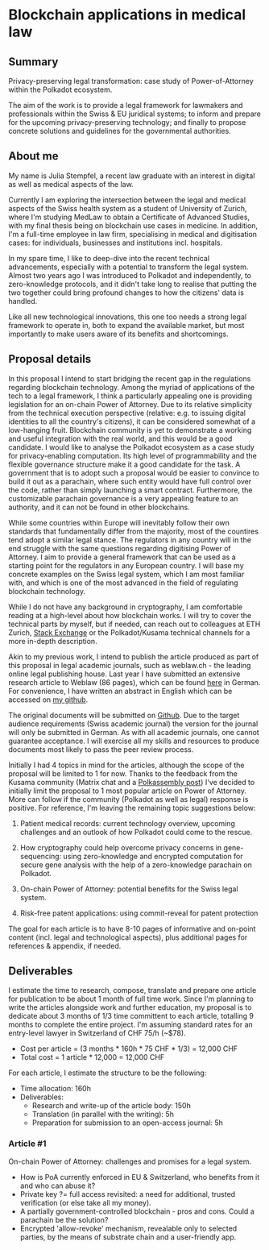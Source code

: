 # Blockchain applications in medical law

## Summary

Privacy-preserving legal transformation: case study of Power-of-Attorney within the Polkadot ecosystem.

The aim of the work is to provide a legal framework for lawmakers and professionals within the Swiss & EU juridical systems; to inform and prepare for the upcoming privacy-preserving technology; and finally to propose concrete solutions and guidelines for the governmental authorities.

## About me

My name is Julia Stempfel, a recent law graduate with an interest in digital as well as medical aspects of the law.

Currently I am exploring the intersection between the legal and medical aspects of the Swiss health system as a student of University of Zurich, where I'm studying MedLaw to obtain a Certificate of Advanced Studies, with my final thesis being on blockchain use cases in medicine. In addition, I'm a full-time employee in law firm, specialising in medical and digitisation cases: for individuals, businesses and institutions incl. hospitals.

In my spare time, I like to deep-dive into the recent technical advancements, especially with a potential to transform the legal system. Almost two years ago I was introduced to Polkadot and independently, to zero-knowledge protocols, and it didn't take long to realise that putting the two together could bring profound changes to how the citizens' data is handled.

Like all new technological innovations, this one too needs a strong legal framework to operate in, both to expand the available market, but most importantly to make users aware of its benefits and shortcomings.


## Proposal details

In this proposal I intend to start bridging the recent gap in the regulations regarding blockchain technology. Among the myriad of applications of the tech to a legal framework, I think a particularly appealing one is providing legislation for an on-chain Power of Attorney. Due to its relative simplicity from the technical execution perspective (relative: e.g. to issuing digital identities to all the country's citizens), it can be considered somewhat of a low-hanging fruit. Blockchain community is yet to demonstrate a working and useful integration with the real world, and this would be a good candidate. I would like to analyse the Polkadot ecosystem as a case study for privacy-enabling computation. Its high level of programmability and the flexible governance structure make it a good candidate for the task. A government that is to adopt such a proposal would be easier to convince to build it out as a parachain, where such entity would have full control over the code, rather than simply launching a smart contract. Furthermore, the customizable parachain governance is a very appealing feature to an authority, and it can not be found in other blockchains.

While some countries within Europe will inevitably follow their own standards that fundamentally differ from the majority, most of the countires tend adopt a similar legal stance. The regulators in any country will in the end struggle with the same questions regarding digitising Power of Attorney. I aim to provide a general framework that can be used as a starting point for the regulators in any European country. I will base my concrete examples on the Swiss legal system, which I am most familiar with, and which is one of the most advanced in the field of regulating blockchain technology.

While I do not have any background in cryptography, I am comfortable reading at a high-level about how blockchain works. I will try to cover the technical parts by myself, but if needed, can reach out to colleagues at ETH Zurich, [Stack Exchange](https://substrate.stackexchange.com/) or the Polkadot/Kusama technical channels for a more in-depth description.

Akin to my previous work, I intend to publish the article produced as part of this proposal in legal academic journals, such as weblaw.ch - the leading online legal publishing house. Last year I have submitted an extensive research article to Weblaw (86 pages), which can be found [here](https://www.weblaw.ch/competence/weblaw_inside/weblaw_aktuell/2022/2/neu_erschienen_stempfel.html) in German. For convenience, I have written an abstract in English which can be accessed on [my github](./abstract_GP_training_legal_guidance.md).

The original documents will be submitted on [Github](https://github.com/legal-julia/power-of-attorney-on-polkadot). Due to the target audience requirements (Swiss academic journal) the version for the journal will only be submitted in German. As with all academic journals, one cannot guarantee acceptance. I will exercise all my skills and resources to produce documents most likely to pass the peer review process.

Initially I had 4 topics in mind for the articles, although the scope of the proposal will be limited to 1 for now. Thanks to the feedback from the Kusama community (Matrix chat and a [Polkassembly post](https://kusama.polkassembly.io/post/1505)) I've decided to initially limit the proposal to 1 most popular article on Power of Attorney. More can follow if the community (Polkadot as well as legal) response is positive. For reference, I'm leaving the remaining topic suggestions below:

1. Patient medical records: current technology overview, upcoming challenges and an outlook of how Polkadot could come to the rescue.

2. How cryptography could help overcome privacy concerns in gene-sequencing: using zero-knowledge and encrypted computation for secure gene analysis with the help of a zero-knowledge parachain on Polkadot.

3. On-chain Power of Attorney: potential benefits for the Swiss legal system.

4. Risk-free patent applications: using commit-reveal for patent protection

The goal for each article is to have 8-10 pages of informative and on-point content (incl. legal and technological aspects), plus additional pages for references & appendix, if needed.

## Deliverables

I estimate the time to research, compose, translate and prepare one article for publication to be about 1 month of full time work. Since I'm planning to write the articles alongside work and further education, my proposal is to dedicate about 3 months of 1/3 time committent to each article, totalling 9 months to complete the entire project. I'm assuming standard rates for an entry-level lawyer in Switzerland of CHF 75/h (~$78).

- Cost per article = (3 months * 160h * 75 CHF * 1/3) = 12,000 CHF
- Total cost = 1 article * 12,000 = 12,000 CHF

For each article, I estimate the structure to be the following:
- Time allocation: 160h
- Deliverables:
  * Research and write-up of the article body: 150h
  * Translation (in parallel with the writing): 5h
  * Preparation for submission to an open-access journal: 5h

### Article #1
On-chain Power of Attorney: challenges and promises for a legal system.
- How is PoA currently enforced in EU & Switzerland, who benefits from it and who can abuse it?
- Private key ?= full access revisited: a need for additional, trusted verification (or else take all my money).
- A partially government-controlled blockchain - pros and cons. Could a parachain be the solution?
- Encrypted 'allow-revoke' mechanism, revealable only to selected parties, by the means of substrate chain and a user-friendly app.
